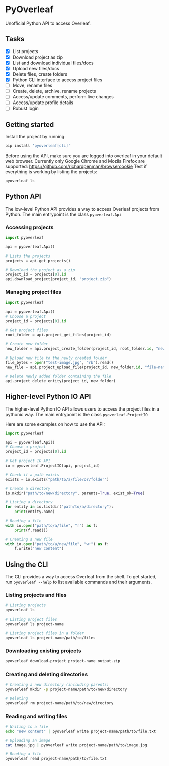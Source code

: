# PyOverleaf
Unofficial Python API to access Overleaf.

## Tasks
- [x] List projects
- [x] Download project as zip
- [x] List and download individual files/docs
- [x] Upload new files/docs
- [x] Delete files, create folders
- [x] Python CLI interface to access project files
- [ ] Move, rename files
- [ ] Create, delete, archive, rename projects
- [ ] Access/update comments, perform live changes
- [ ] Access/update profile details
- [ ] Robust login

## Getting started
Install the project by running:
```bash
pip install 'pyoverleaf[cli]'
```

Before using the API, make sure you are logged into overleaf in your default web browser.
Currently only Google Chrome and Mozila Firefox are supported: https://github.com/richardpenman/browsercookie
Test if everything is working by listing the projects:
```bash
pyoverleaf ls
```


## Python API
The low-level Python API provides a way to access Overleaf projects from Python.
The main entrypoint is the class `pyoverleaf.Api`

### Accessing projects
```python
import pyoverleaf

api = pyoverleaf.Api()

# Lists the projects
projects = api.get_projects()

# Download the project as a zip
project_id = projects[0].id
api.download_project(project_id, "project.zip")
```

### Managing project files
```python
import pyoverleaf

api = pyoverleaf.Api()
# Choose a project
project_id = projects[0].id

# Get project files
root_folder = api.project_get_files(project_id)

# Create new folder
new_folder = api.project_create_folder(project_id, root_folder.id, "new-folder")

# Upload new file to the newly created folder
file_bytes = open("test-image.jpg", "rb").read()
new_file = api.project_upload_file(project_id, new_folder.id, "file-name.jpg", file_bytes)

# Delete newly added folder containing the file
api.project_delete_entity(project_id, new_folder)
```

## Higher-level Python IO API
The higher-level Python IO API allows users to access the project files in a pythonic way.
The main entrypoint is the class `pyoverleaf.ProjectIO`

Here are some examples on how to use the API:
```python
import pyoverleaf

api = pyoverleaf.Api()
# Choose a project
project_id = projects[0].id

# Get project IO API
io = pyoverleaf.ProjectIO(api, project_id)

# Check if a path exists
exists = io.exists("path/to/a/file/or/folder")

# Create a directory
io.mkdir("path/to/new/directory", parents=True, exist_ok=True)

# Listing a directory
for entity in io.listdir("path/to/a/directory"):
    print(entity.name)

# Reading a file
with io.open("path/to/a/file", "r") as f:
    print(f.read())

# Creating a new file
with io.open("path/to/a/new/file", "w+") as f:
    f.write("new content")
```


## Using the CLI
The CLI provides a way to access Overleaf from the shell.
To get started, run `pyoverleaf --help` to list available commands and their arguments.

### Listing projects and files
```bash
# Listing projects
pyoverleaf ls

# Listing project files
pyoverleaf ls project-name

# Listing project files in a folder
pyoverleaf ls project-name/path/to/files
```

### Downloading existing projects
```bash
pyoverleaf download-project project-name output.zip
```

### Creating and deleting directories
```bash
# Creating a new directory (including parents)
pyoverleaf mkdir -p project-name/path/to/new/directory

# Deleting
pyoverleaf rm project-name/path/to/new/directory
```

### Reading and writing files
```bash
# Writing to a file
echo "new content" | pyoverleaf write project-name/path/to/file.txt

# Uploading an image
cat image.jpg | pyoverleaf write project-name/path/to/image.jpg

# Reading a file
pyoverleaf read project-name/path/to/file.txt
```
